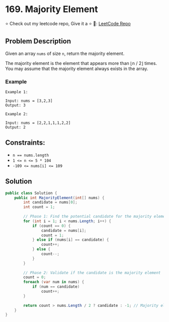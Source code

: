 # 169. Majority Element
⭐ Check out my leetcode repo, Give it a ⭐ 🔗: [LeetCode Repo](https://github.com/rishwal/leetcode)

## Problem Description

Given an array `nums` of size `n`, return the majority element.

The majority element is the element that appears more than ⌊n / 2⌋ times. You may assume that the majority element always exists in the array.

### Example

```plaintext
Example 1:

Input: nums = [3,2,3]
Output: 3

Example 2:

Input: nums = [2,2,1,1,1,2,2]
Output: 2
```

## Constraints:

- `n == nums.length`
- `1 <= n <= 5 * 104`
- `-109 <= nums[i] <= 109`

## Solution

```csharp
public class Solution {
    public int MajorityElement(int[] nums) {
        int candidate = nums[0];
        int count = 1;
        
        // Phase 1: Find the potential candidate for the majority element
        for (int i = 1; i < nums.Length; i++) {
            if (count == 0) {
                candidate = nums[i];
                count = 1;
            } else if (nums[i] == candidate) {
                count++;
            } else {
                count--;
            }
        }
        
        // Phase 2: Validate if the candidate is the majority element
        count = 0;
        foreach (var num in nums) {
            if (num == candidate)
                count++;
        }
        
        return count > nums.Length / 2 ? candidate : -1; // Majority element exists or not
    }
}
```
